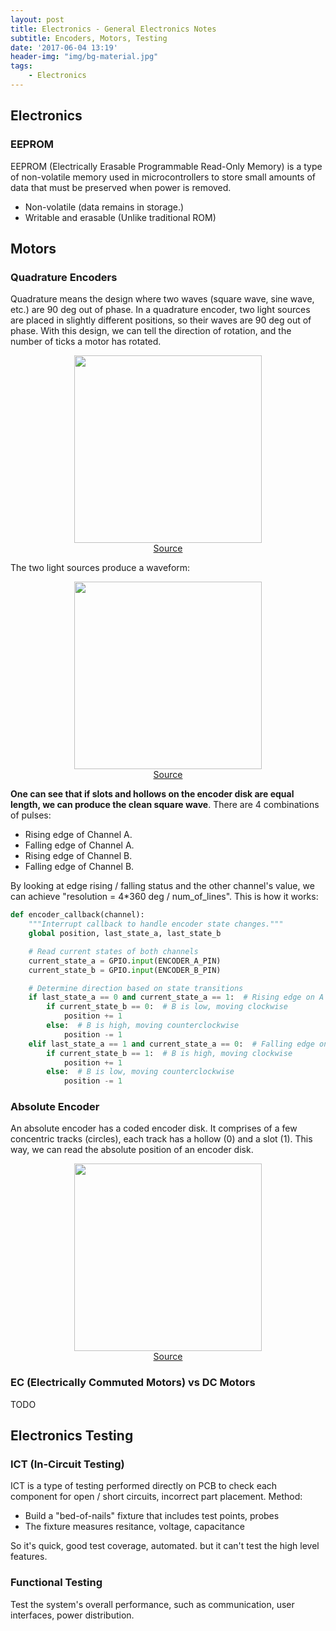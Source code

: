 ```yaml
---
layout: post
title: Electronics - General Electronics Notes
subtitle: Encoders, Motors, Testing
date: '2017-06-04 13:19'
header-img: "img/bg-material.jpg"
tags:
    - Electronics
---
```

## Electronics

### EEPROM

EEPROM (Electrically Erasable Programmable Read-Only Memory) is a type of non-volatile memory used in microcontrollers to store small amounts of data that must be preserved when power is removed.

- Non-volatile (data remains in storage.)
- Writable and erasable (Unlike traditional ROM)


## Motors

### Quadrature Encoders

Quadrature means the design where two waves (square wave, sine wave, etc.) are 90 deg out of phase. In a quadrature encoder, two light sources are placed in slightly different positions, so their waves are 90 deg out of phase. With this design, we can tell the direction of rotation, and the number of ticks a motor has rotated. 

<div style="text-align: center;">
<p align="center">
    <figure>
        <img src="https://github.com/user-attachments/assets/763f45b4-9b46-4306-a845-f574c6d9c8f7" height="300" alt=""/>
        <figcaption><a href="https://www.machinedesign.com/automation-iiot/article/21829959/review-of-quadrature-encoder-signals">Source</a></figcaption>
    </figure>
</p>
</div>

The two light sources produce a waveform: 

<div style="text-align: center;">
<p align="center">
    <figure>
        <img src="https://github.com/user-attachments/assets/231fd3eb-8a02-427f-abcf-0ca145b874b9" height="300" alt=""/>
        <figcaption><a href="https://www.machinedesign.com/automation-iiot/article/21829959/review-of-quadrature-encoder-signals">Source </a></figcaption>
    </figure>
</p>
</div>

**One can see that if slots and hollows on the encoder disk are equal length, we can produce the clean square wave**. There are 4 combinations of pulses:

- Rising edge of Channel A.
- Falling edge of Channel A.
- Rising edge of Channel B.
- Falling edge of Channel B.

By looking at edge rising / falling status and the other channel's value, we can achieve "resolution = 4*360 deg / num_of_lines". This is how it works:

```python
def encoder_callback(channel):
    """Interrupt callback to handle encoder state changes."""
    global position, last_state_a, last_state_b

    # Read current states of both channels
    current_state_a = GPIO.input(ENCODER_A_PIN)
    current_state_b = GPIO.input(ENCODER_B_PIN)

    # Determine direction based on state transitions
    if last_state_a == 0 and current_state_a == 1:  # Rising edge on A
        if current_state_b == 0:  # B is low, moving clockwise
            position += 1
        else:  # B is high, moving counterclockwise
            position -= 1
    elif last_state_a == 1 and current_state_a == 0:  # Falling edge on A
        if current_state_b == 1:  # B is high, moving clockwise
            position += 1
        else:  # B is low, moving counterclockwise
            position -= 1
```

### Absolute Encoder

An absolute encoder has a coded encoder disk. It comprises of a few concentric tracks (circles), each track has a hollow (0) and a slot (1). This way, we can read the absolute position of an encoder disk.

<div style="text-align: center;">
<p align="center">
    <figure>
        <img src="https://github.com/user-attachments/assets/beeaece3-4dc2-41a4-b238-aa6ebe181dfc" height="300" alt=""/>
        <figcaption><a href="https://www.akm.com/global/en/products/rotation-angle-sensor/tutorial/type-mechanism-2/">Source</a></figcaption>
    </figure>
</p>
</div>


### EC (Electrically Commuted Motors) vs DC Motors

TODO

## Electronics Testing

### ICT (In-Circuit Testing)

ICT is a type of testing performed directly on PCB to check each component for open / short circuits, incorrect part placement. Method:

- Build a "bed-of-nails" fixture that includes test points, probes
- The fixture measures resitance, voltage, capacitance

So it's quick, good test coverage, automated. but it can't test the high level features. 

### Functional Testing

Test the system's overall performance, such as communication, user interfaces, power distribution.
